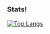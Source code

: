 ### Stats!
[![Top Langs](https://github-readme-stats.vercel.app/api/top-langs/?username=Markojudas&theme=radical&langs_count=7)](https://github.com/anuraghazra/github-readme-stats)

